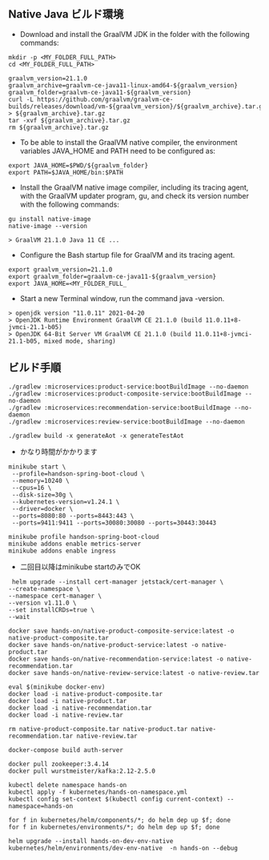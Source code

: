 ## Native Java ビルド環境
* Download and install the GraalVM JDK in the folder with the following commands:
```
mkdir -p <MY_FOLDER_FULL_PATH>
cd <MY_FOLDER_FULL_PATH>

graalvm_version=21.1.0
graalvm_archive=graalvm-ce-java11-linux-amd64-${graalvm_version}
graalvm_folder=graalvm-ce-java11-${graalvm_version}
curl -L https://github.com/graalvm/graalvm-ce-builds/releases/download/vm-${graalvm_version}/${graalvm_archive}.tar.gz > ${graalvm_archive}.tar.gz
tar -xvf ${graalvm_archive}.tar.gz
rm ${graalvm_archive}.tar.gz
```
* To be able to install the GraalVM native compiler, the environment variables JAVA_HOME and PATH need to be configured as:
```
export JAVA_HOME=$PWD/${graalvm_folder}
export PATH=$JAVA_HOME/bin:$PATH
```
* Install the GraalVM native image compiler, including its tracing agent, with the GraalVM updater program, gu, and check its version number with the following commands:
```
gu install native-image
native-image --version

> GraalVM 21.1.0 Java 11 CE ...
```
* Configure the Bash startup file for GraalVM and its tracing agent.
```
export graalvm_version=21.1.0
export graalvm_folder=graalvm-ce-java11-${graalvm_version}
export JAVA_HOME=<MY_FOLDER_FULL_
```

* Start a new Terminal window, run the command java -version.
```
> openjdk version "11.0.11" 2021-04-20
> OpenJDK Runtime Environment GraalVM CE 21.1.0 (build 11.0.11+8-jvmci-21.1-b05)
> OpenJDK 64-Bit Server VM GraalVM CE 21.1.0 (build 11.0.11+8-jvmci-21.1-b05, mixed mode, sharing)
```

## ビルド手順
```
./gradlew :microservices:product-service:bootBuildImage --no-daemon
./gradlew :microservices:product-composite-service:bootBuildImage --no-daemon
./gradlew :microservices:recommendation-service:bootBuildImage --no-daemon
./gradlew :microservices:review-service:bootBuildImage --no-daemon

./gradlew build -x generateAot -x generateTestAot 

```
* かなり時間がかかります
```
minikube start \
 --profile=handson-spring-boot-cloud \
 --memory=10240 \
 --cpus=16 \
 --disk-size=30g \
 --kubernetes-version=v1.24.1 \
 --driver=docker \
 --ports=8080:80 --ports=8443:443 \
 --ports=9411:9411 --ports=30080:30080 --ports=30443:30443 

minikube profile handson-spring-boot-cloud
minikube addons enable metrics-server
minikube addons enable ingress
```
* 二回目以降はminikube startのみでOK
```
 helm upgrade --install cert-manager jetstack/cert-manager \
--create-namespace \
--namespace cert-manager \
--version v1.11.0 \
--set installCRDs=true \
--wait
```

```
docker save hands-on/native-product-composite-service:latest -o native-product-composite.tar
docker save hands-on/native-product-service:latest -o native-product.tar
docker save hands-on/native-recommendation-service:latest -o native-recommendation.tar
docker save hands-on/native-review-service:latest -o native-review.tar
```
```
eval $(minikube docker-env)
docker load -i native-product-composite.tar
docker load -i native-product.tar
docker load -i native-recommendation.tar
docker load -i native-review.tar

rm native-product-composite.tar native-product.tar native-recommendation.tar native-review.tar
```
```
docker-compose build auth-server

docker pull zookeeper:3.4.14
docker pull wurstmeister/kafka:2.12-2.5.0
```
```
kubectl delete namespace hands-on
kubectl apply -f kubernetes/hands-on-namespace.yml
kubectl config set-context $(kubectl config current-context) --namespace=hands-on

for f in kubernetes/helm/components/*; do helm dep up $f; done
for f in kubernetes/environments/*; do helm dep up $f; done

helm upgrade --install hands-on-dev-env-native  kubernetes/helm/environments/dev-env-native  -n hands-on --debug
```
